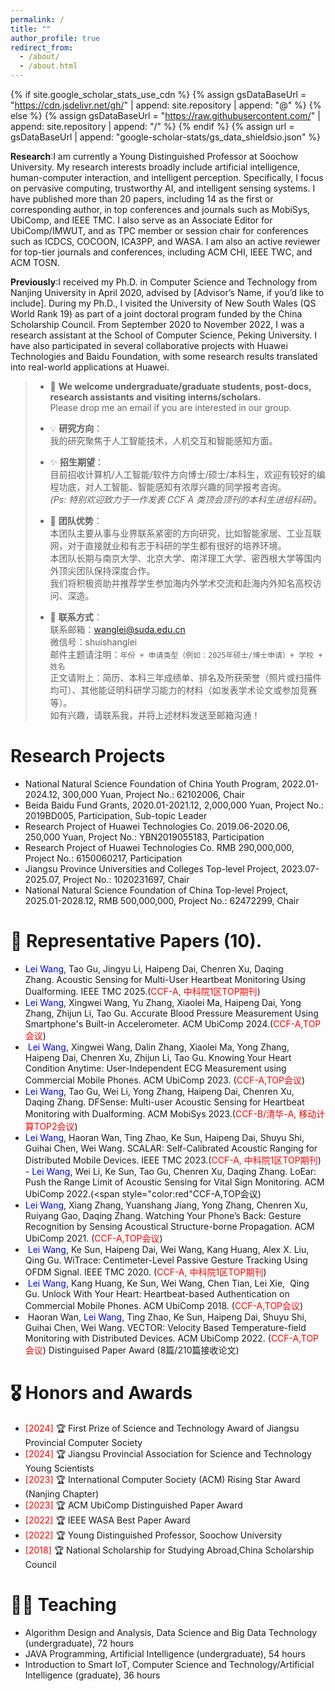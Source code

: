 ```yaml
---
permalink: /
title: ""
author_profile: true
redirect_from: 
  - /about/
  - /about.html
---
```


{% if site.google_scholar_stats_use_cdn %}
{% assign gsDataBaseUrl = "https://cdn.jsdelivr.net/gh/" | append: site.repository | append: "@" %}
{% else %}
{% assign gsDataBaseUrl = "https://raw.githubusercontent.com/" | append: site.repository | append: "/" %}
{% endif %}
{% assign url = gsDataBaseUrl | append: "google-scholar-stats/gs_data_shieldsio.json" %}

<span class='anchor' id='about-me'></span>

**Research**:I am currently a Young Distinguished Professor at Soochow University. My research interests broadly include artificial intelligence, human-computer interaction, and intelligent perception. Specifically, I focus on pervasive computing, trustworthy AI, and intelligent sensing systems. I have published more than 20 papers, including 14 as the first or corresponding author, in top conferences and journals such as MobiSys, UbiComp, and IEEE TMC. I also serve as an Associate Editor for UbiComp/IMWUT, and as TPC member or session chair for conferences such as ICDCS, COCOON, ICA3PP, and WASA. I am also an active reviewer for top-tier journals and conferences, including ACM CHI, IEEE TWC, and ACM TOSN.

**Previously**:I received my Ph.D. in Computer Science and Technology from Nanjing University in April 2020, advised by [Advisor’s Name, if you’d like to include]. During my Ph.D., I visited the University of New South Wales (QS World Rank 19) as part of a joint doctoral program funded by the China Scholarship Council. From September 2020 to November 2022, I was a research assistant at the School of Computer Science, Peking University. I have also participated in several collaborative projects with Huawei Technologies and Baidu Foundation, with some research results translated into real-world applications at Huawei.

> - 📌 **We welcome undergraduate/graduate students, post-docs, research assistants and visiting interns/scholars.**  
>   Please drop me an email if you are interested in our group.
> 
> - 💡 **研究方向**：  
>   我的研究聚焦于人工智能技术，人机交互和智能感知方面。
> 
> - ✨ **招生期望**：  
>   目前招收计算机/人工智能/软件方向博士/硕士/本科生，欢迎有较好的编程功底，对人工智能、智能感知有浓厚兴趣的同学报考咨询。  
>   *(Ps: 特别欢迎致力于一作发表 CCF A 类顶会顶刊的本科生进组科研)*。
> 
> - 🤝 **团队优势**：  
>   本团队主要从事与业界联系紧密的方向研究，比如智能家居、工业互联网，对于直接就业和有志于科研的学生都有很好的培养环境。  
>   本团队长期与南京大学、北京大学、南洋理工大学、密西根大学等国内外顶尖团队保持深度合作。  
>   我们将积极资助并推荐学生参加海内外学术交流和赴海内外知名高校访问、深造。
> 
> - 🎯 **联系方式**：  
>   联系邮箱：wanglei@suda.edu.cn  
>   微信号：shuishanglei  
>   邮件主题请注明：`年份 + 申请类型（例如：2025年硕士/博士申请）+ 学校 + 姓名`  
>   正文请附上：简历、本科三年成绩单、排名及所获荣誉（照片或扫描件均可）、其他能证明科研学习能力的材料（如发表学术论文或参加竞赛等）。  
>   如有兴趣，请联系我，并将上述材料发送至邮箱沟通！

#  Research Projects 
- National Natural Science Foundation of China Youth Program, 2022.01-2024.12, 300,000 Yuan, Project No.: 62102006, Chair 
- Beida Baidu Fund Grants, 2020.01-2021.12, 2,000,000 Yuan, Project No.: 2019BD005, Participation, Sub-topic Leader 
- Research Project of Huawei Technologies Co. 2019.06-2020.06, 250,000 Yuan, Project No.: YBN2019055183, Participation 
- Research Project of Huawei Technologies Co. RMB 290,000,000, Project No.: 6150060217, Participation 
- Jiangsu Province Universities and Colleges Top-level Project, 2023.07-2025.07, Project No.: 1020231697, Chair 
-  National Natural Science Foundation of China Top-level Project, 2025.01-2028.12, RMB 500,000,000, Project No.: 62472299, Chair

# 📝 Representative Papers (10).
-  <span style="color:blue">Lei Wang</span>, Tao Gu, Jingyu Li, Haipeng Dai, Chenren Xu, Daqing Zhang. Acoustic Sensing for Multi-User Heartbeat Monitoring Using Dualforming. IEEE TMC 2025.(<span style="color:red">CCF-A, 中科院1区TOP期刊</span>)   
-  <span style="color:blue">Lei Wang</span>, Xingwei Wang, Yu Zhang, Xiaolei Ma, Haipeng Dai, Yong Zhang, Zhijun Li, Tao Gu. Accurate Blood Pressure Measurement Using Smartphone's Built-in Accelerometer. ACM UbiComp 2024.(<span style="color:red">CCF-A,TOP会议</span>)   
-  <span style="color:blue">Lei Wang</span>, Xingwei Wang, Dalin Zhang, Xiaolei Ma, Yong Zhang, Haipeng Dai, Chenren Xu, Zhijun Li, Tao Gu. Knowing Your Heart Condition Anytime: User-Independent ECG Measurement using Commercial Mobile Phones. ACM UbiComp 2023. (<span style="color:red">CCF-A,TOP会议</span>)   
- <span style="color:blue">Lei Wang</span>, Tao Gu, Wei Li, Yong Zhang, Haipeng Dai, Chenren Xu, Daqing Zhang. DFSense: Multi-user Acoustic Sensing for Heartbeat Monitoring with Dualforming. ACM MobiSys 2023.(<span style="color:red">CCF-B/清华-A, 移动计算TOP2会议</span>)   
-  <span style="color:blue">Lei Wang</span>, Haoran Wan, Ting Zhao, Ke Sun, Haipeng Dai, Shuyu Shi, Guihai Chen, Wei Wang. SCALAR: Self-Calibrated Acoustic Ranging for Distributed Mobile Devices. IEEE TMC 2023.(<span style="color:red">CCF-A, 中科院1区TOP期刊</span>)   
- <span style="color:blue">Lei Wang</span>, Wei Li, Ke Sun, Tao Gu, Chenren Xu, Daqing Zhang. LoEar: Push the Range Limit of Acoustic Sensing for Vital Sign Monitoring. ACM UbiComp 2022.(<span style="color:red"CCF-A,TOP会议</span>)   
  - <span style="color:blue">Lei Wang</span>, Xiang Zhang, Yuanshang Jiang, Yong Zhang, Chenren Xu, Ruiyang Gao, Daqing Zhang. Watching Your Phone’s Back: Gesture Recognition by Sensing Acoustical Structure-borne Propagation. ACM UbiComp 2021. (<span style="color:red">CCF-A,TOP会议</span>)      
-  <span style="color:blue">Lei Wang</span>, Ke Sun, Haipeng Dai, Wei Wang, Kang Huang, Alex X. Liu, Qing Gu. WiTrace: Centimeter-Level Passive Gesture Tracking Using OFDM Signal. IEEE TMC 2020.  (<span style="color:red">CCF-A, 中科院1区TOP期刊</span>)   
 -  <span style="color:blue">Lei Wang</span>, Kang Huang, Ke Sun, Wei Wang, Chen Tian, Lei Xie,  Qing Gu. Unlock With Your Heart: Heartbeat-based Authentication on Commercial Mobile Phones. ACM UbiComp 2018. (<span style="color:red">CCF-A,TOP会议</span>)   
-  Haoran Wan, <span style="color:blue">Lei Wang</span>, Ting Zhao, Ke Sun, Haipeng Dai, Shuyu Shi, Guihai Chen, Wei Wang. VECTOR: Velocity Based Temperature-field Monitoring with Distributed Devices. ACM UbiComp 2022. (<span style="color:red">CCF-A,TOP会议</span>) Distinguised Paper Award (8篇/210篇接收论文)

# 🎖 Honors and Awards
- <span style="color:red">[2024]</span> 🏆 First Prize of Science and Technology Award of Jiangsu Provincial Computer Society
- <span style="color:red">[2024]</span> 🏆 Jiangsu Provincial Association for Science and Technology Young Scientists
- <span style="color:red">[2023]</span> 🏆 International Computer Society (ACM) Rising Star Award (Nanjing Chapter)
- <span style="color:red">[2023]</span> 🏆 ACM UbiComp Distinguished Paper Award
- <span style="color:red">[2022]</span> 🏆 IEEE WASA Best Paper Award
- <span style="color:red">[2022]</span> 🏆 Young Distinguished Professor, Soochow University
- <span style="color:red">[2018]</span> 🏆 National Scholarship for Studying Abroad,China Scholarship Council

# 👨‍💻 Teaching

- Algorithm Design and Analysis, Data Science and Big Data Technology (undergraduate), 72 hours
- JAVA Programming, Artificial Intelligence (undergraduate), 54 hours
- Introduction to Smart IoT, Computer Science and Technology/Artificial Intelligence (graduate), 36 hours